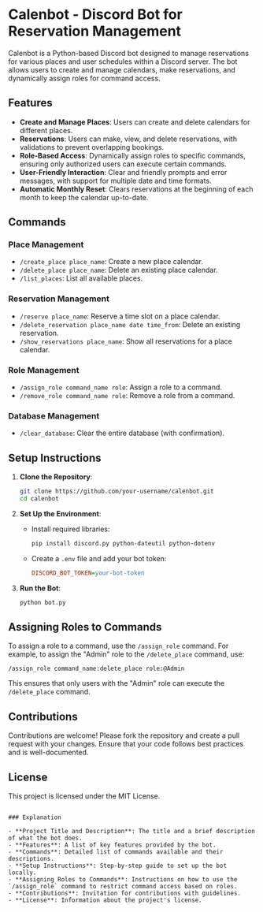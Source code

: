 
# Calenbot - Discord Bot for Reservation Management

Calenbot is a Python-based Discord bot designed to manage reservations for various places and user schedules within a Discord server. The bot allows users to create and manage calendars, make reservations, and dynamically assign roles for command access.

## Features

- **Create and Manage Places**: Users can create and delete calendars for different places.
- **Reservations**: Users can make, view, and delete reservations, with validations to prevent overlapping bookings.
- **Role-Based Access**: Dynamically assign roles to specific commands, ensuring only authorized users can execute certain commands.
- **User-Friendly Interaction**: Clear and friendly prompts and error messages, with support for multiple date and time formats.
- **Automatic Monthly Reset**: Clears reservations at the beginning of each month to keep the calendar up-to-date.

## Commands

### Place Management
- `/create_place place_name`: Create a new place calendar.
- `/delete_place place_name`: Delete an existing place calendar.
- `/list_places`: List all available places.

### Reservation Management
- `/reserve place_name`: Reserve a time slot on a place calendar.
- `/delete_reservation place_name date time_from`: Delete an existing reservation.
- `/show_reservations place_name`: Show all reservations for a place calendar.

### Role Management
- `/assign_role command_name role`: Assign a role to a command.
- `/remove_role command_name role`: Remove a role from a command.

### Database Management
- `/clear_database`: Clear the entire database (with confirmation).

## Setup Instructions

1. **Clone the Repository**:
   ```bash
   git clone https://github.com/your-username/calenbot.git
   cd calenbot
   ```

2. **Set Up the Environment**:
   - Install required libraries:
     ```bash
     pip install discord.py python-dateutil python-dotenv
     ```
   - Create a `.env` file and add your bot token:
     ```ini
     DISCORD_BOT_TOKEN=your-bot-token
     ```

3. **Run the Bot**:
   ```bash
   python bot.py
   ```

## Assigning Roles to Commands

To assign a role to a command, use the `/assign_role` command. For example, to assign the "Admin" role to the `/delete_place` command, use:

```
/assign_role command_name:delete_place role:@Admin
```

This ensures that only users with the "Admin" role can execute the `/delete_place` command.

## Contributions

Contributions are welcome! Please fork the repository and create a pull request with your changes. Ensure that your code follows best practices and is well-documented.

## License

This project is licensed under the MIT License.

```

### Explanation

- **Project Title and Description**: The title and a brief description of what the bot does.
- **Features**: A list of key features provided by the bot.
- **Commands**: Detailed list of commands available and their descriptions.
- **Setup Instructions**: Step-by-step guide to set up the bot locally.
- **Assigning Roles to Commands**: Instructions on how to use the `/assign_role` command to restrict command access based on roles.
- **Contributions**: Invitation for contributions with guidelines.
- **License**: Information about the project's license.
